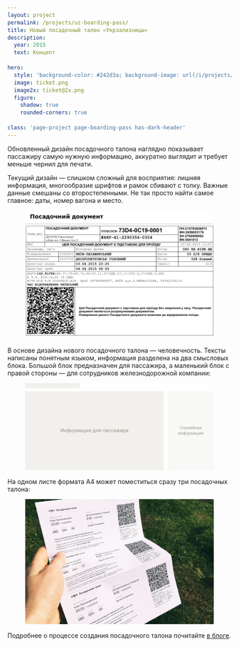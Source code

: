 ```yaml
---
layout: project
permalink: /projects/uz-boarding-pass/
title: Новый посадочный талон «Укрзализницы»
description:
  year: 2015
  text: Концепт

hero:
  style: 'background-color: #242d3a; background-image: url(/i/projects/uz-boarding-pass/ttt.jpg);'
  image: ticket.png
  image2x: ticket@2x.png
  figure:
    shadow: true
    rounded-corners: true

class: 'page-project page-boarding-pass has-dark-header'
---
```


Обновленный дизайн посадочного талона наглядно показывает пассажиру самую нужную информацию, аккуратно выглядит и требует меньше чернил для печати.

Текущий дизайн — слишком сложный для восприятия: лишняя информация, многообразие шрифтов и рамок сбивают с толку. Важные данные смешаны со второстепенными. Не так просто найти самое главное: даты, номер вагона и место.

<figure style="margin-bottom: 1.5em;">
  <img src="/i/projects/uz-boarding-pass/pass-current.png" alt="">
</figure>

В основе дизайна нового посадочного талона — человечность. Тексты написаны понятным языком, информация разделена на два смысловых блока. Большой блок предназначен для пассажира, а маленький блок с правой стороны — для сотрудников железнодорожной компании:

<figure>
  <img src="/i/projects/uz-boarding-pass/ticket-sections.png" srcset="/i/projects/uz-boarding-pass/ticket-sections@2x.png 2x">
</figure>

На одном листе формата А4 может поместиться сразу три посадочных талона:

<figure>
  <img src="/i/projects/uz-boarding-pass/three-tickets.jpg" alt="">
</figure>

Подробнее о процессе создания посадочного талона почитайте [в блоге](/blog/uz-boarding-pass/).
